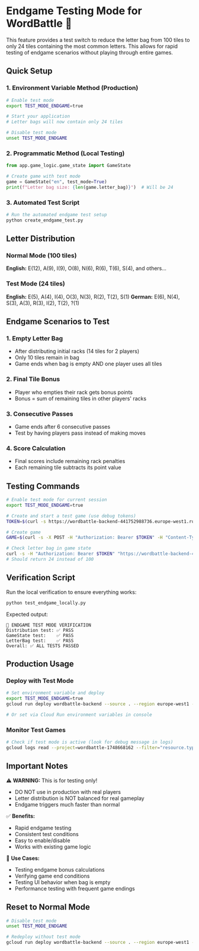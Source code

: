 # Endgame Testing Mode for WordBattle 🧪

This feature provides a test switch to reduce the letter bag from 100 tiles to only 24 tiles containing the most common letters. This allows for rapid testing of endgame scenarios without playing through entire games.

## Quick Setup

### 1. **Environment Variable Method** (Production)
```bash
# Enable test mode
export TEST_MODE_ENDGAME=true

# Start your application
# Letter bags will now contain only 24 tiles

# Disable test mode
unset TEST_MODE_ENDGAME
```

### 2. **Programmatic Method** (Local Testing)
```python
from app.game_logic.game_state import GameState

# Create game with test mode
game = GameState("en", test_mode=True)
print(f"Letter bag size: {len(game.letter_bag)}")  # Will be 24
```

### 3. **Automated Test Script**
```bash
# Run the automated endgame test setup
python create_endgame_test.py
```

## Letter Distribution

### Normal Mode (100 tiles)
**English:** E(12), A(9), I(9), O(8), N(6), R(6), T(6), S(4), and others...

### Test Mode (24 tiles)
**English:** E(5), A(4), I(4), O(3), N(3), R(2), T(2), S(1)
**German:** E(6), N(4), S(3), A(3), R(3), I(2), T(2), ?(1)

## Endgame Scenarios to Test

### 1. **Empty Letter Bag**
- After distributing initial racks (14 tiles for 2 players)
- Only 10 tiles remain in bag
- Game ends when bag is empty AND one player uses all tiles

### 2. **Final Tile Bonus**
- Player who empties their rack gets bonus points
- Bonus = sum of remaining tiles in other players' racks

### 3. **Consecutive Passes**
- Game ends after 6 consecutive passes
- Test by having players pass instead of making moves

### 4. **Score Calculation**
- Final scores include remaining rack penalties
- Each remaining tile subtracts its point value

## Testing Commands

```bash
# Enable test mode for current session
export TEST_MODE_ENDGAME=true

# Create and start a test game (use debug tokens)
TOKEN=$(curl -s https://wordbattle-backend-441752988736.europe-west1.run.app/debug/tokens | jq -r '.tokens.player01.token')

# Create game
GAME=$(curl -s -X POST -H "Authorization: Bearer $TOKEN" -H "Content-Type: application/json" -d '{"language":"en","max_players":2}' "https://wordbattle-backend-441752988736.europe-west1.run.app/games/" | jq -r '.id')

# Check letter bag in game state
curl -s -H "Authorization: Bearer $TOKEN" "https://wordbattle-backend-441752988736.europe-west1.run.app/games/$GAME" | jq '.state.letter_bag | length'
# Should return 24 instead of 100
```

## Verification Script

Run the local verification to ensure everything works:

```bash
python test_endgame_locally.py
```

Expected output:
```
🧪 ENDGAME TEST MODE VERIFICATION
Distribution test: ✅ PASS
GameState test:    ✅ PASS  
LetterBag test:    ✅ PASS
Overall: ✅ ALL TESTS PASSED
```

## Production Usage

### Deploy with Test Mode
```bash
# Set environment variable and deploy
export TEST_MODE_ENDGAME=true
gcloud run deploy wordbattle-backend --source . --region europe-west1 --allow-unauthenticated

# Or set via Cloud Run environment variables in console
```

### Monitor Test Games
```bash
# Check if test mode is active (look for debug message in logs)
gcloud logs read --project=wordbattle-1748668162 --filter="resource.type=cloud_run_revision" --limit=50 | grep "TEST MODE"
```

## Important Notes

⚠️ **WARNING:** This is for testing only!
- DO NOT use in production with real players
- Letter distribution is NOT balanced for real gameplay
- Endgame triggers much faster than normal

✅ **Benefits:**
- Rapid endgame testing
- Consistent test conditions
- Easy to enable/disable
- Works with existing game logic

🎯 **Use Cases:**
- Testing endgame bonus calculations
- Verifying game end conditions
- Testing UI behavior when bag is empty
- Performance testing with frequent game endings

## Reset to Normal Mode

```bash
# Disable test mode
unset TEST_MODE_ENDGAME

# Redeploy without test mode
gcloud run deploy wordbattle-backend --source . --region europe-west1 --allow-unauthenticated
``` 